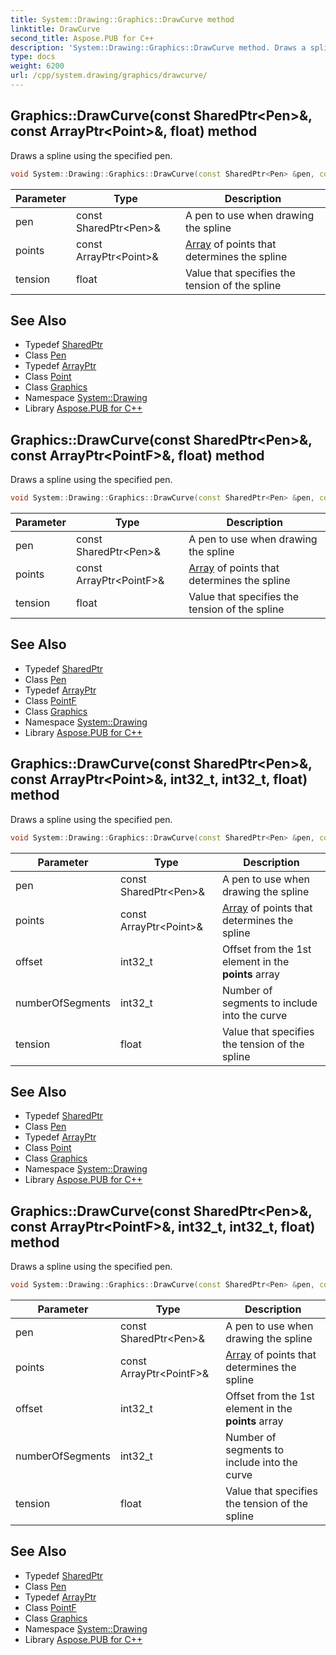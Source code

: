 ```yaml
---
title: System::Drawing::Graphics::DrawCurve method
linktitle: DrawCurve
second_title: Aspose.PUB for C++
description: 'System::Drawing::Graphics::DrawCurve method. Draws a spline using the specified pen in C++.'
type: docs
weight: 6200
url: /cpp/system.drawing/graphics/drawcurve/
---
```

## Graphics::DrawCurve(const SharedPtr\<Pen\>\&, const ArrayPtr\<Point\>\&, float) method


Draws a spline using the specified pen.

```cpp
void System::Drawing::Graphics::DrawCurve(const SharedPtr<Pen> &pen, const ArrayPtr<Point> &points, float tension=0.5f)
```


| Parameter | Type | Description |
| --- | --- | --- |
| pen | const SharedPtr\<Pen\>\& | A pen to use when drawing the spline |
| points | const ArrayPtr\<Point\>\& | [Array](../../../system/array/) of points that determines the spline |
| tension | float | Value that specifies the tension of the spline |

## See Also

* Typedef [SharedPtr](../../../system/sharedptr/)
* Class [Pen](../../pen/)
* Typedef [ArrayPtr](../../../system/arrayptr/)
* Class [Point](../../point/)
* Class [Graphics](../)
* Namespace [System::Drawing](../../)
* Library [Aspose.PUB for C++](../../../)
## Graphics::DrawCurve(const SharedPtr\<Pen\>\&, const ArrayPtr\<PointF\>\&, float) method


Draws a spline using the specified pen.

```cpp
void System::Drawing::Graphics::DrawCurve(const SharedPtr<Pen> &pen, const ArrayPtr<PointF> &points, float tension=0.5f)
```


| Parameter | Type | Description |
| --- | --- | --- |
| pen | const SharedPtr\<Pen\>\& | A pen to use when drawing the spline |
| points | const ArrayPtr\<PointF\>\& | [Array](../../../system/array/) of points that determines the spline |
| tension | float | Value that specifies the tension of the spline |

## See Also

* Typedef [SharedPtr](../../../system/sharedptr/)
* Class [Pen](../../pen/)
* Typedef [ArrayPtr](../../../system/arrayptr/)
* Class [PointF](../../pointf/)
* Class [Graphics](../)
* Namespace [System::Drawing](../../)
* Library [Aspose.PUB for C++](../../../)
## Graphics::DrawCurve(const SharedPtr\<Pen\>\&, const ArrayPtr\<Point\>\&, int32_t, int32_t, float) method


Draws a spline using the specified pen.

```cpp
void System::Drawing::Graphics::DrawCurve(const SharedPtr<Pen> &pen, const ArrayPtr<Point> &points, int32_t offset, int32_t numberOfSegments, float tension=0.5f)
```


| Parameter | Type | Description |
| --- | --- | --- |
| pen | const SharedPtr\<Pen\>\& | A pen to use when drawing the spline |
| points | const ArrayPtr\<Point\>\& | [Array](../../../system/array/) of points that determines the spline |
| offset | int32_t | Offset from the 1st element in the **points** array |
| numberOfSegments | int32_t | Number of segments to include into the curve |
| tension | float | Value that specifies the tension of the spline |

## See Also

* Typedef [SharedPtr](../../../system/sharedptr/)
* Class [Pen](../../pen/)
* Typedef [ArrayPtr](../../../system/arrayptr/)
* Class [Point](../../point/)
* Class [Graphics](../)
* Namespace [System::Drawing](../../)
* Library [Aspose.PUB for C++](../../../)
## Graphics::DrawCurve(const SharedPtr\<Pen\>\&, const ArrayPtr\<PointF\>\&, int32_t, int32_t, float) method


Draws a spline using the specified pen.

```cpp
void System::Drawing::Graphics::DrawCurve(const SharedPtr<Pen> &pen, const ArrayPtr<PointF> &points, int32_t offset, int32_t numberOfSegments, float tension=0.5f)
```


| Parameter | Type | Description |
| --- | --- | --- |
| pen | const SharedPtr\<Pen\>\& | A pen to use when drawing the spline |
| points | const ArrayPtr\<PointF\>\& | [Array](../../../system/array/) of points that determines the spline |
| offset | int32_t | Offset from the 1st element in the **points** array |
| numberOfSegments | int32_t | Number of segments to include into the curve |
| tension | float | Value that specifies the tension of the spline |

## See Also

* Typedef [SharedPtr](../../../system/sharedptr/)
* Class [Pen](../../pen/)
* Typedef [ArrayPtr](../../../system/arrayptr/)
* Class [PointF](../../pointf/)
* Class [Graphics](../)
* Namespace [System::Drawing](../../)
* Library [Aspose.PUB for C++](../../../)
